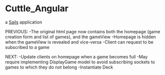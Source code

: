 # Cuttle_Angular

a [Sails](http://sailsjs.org) application



PREVIOUS:
	-The original html page now contains both the homepage (game creation form and list of games), and the gameView
		-Homepage is hidden when the gameView is revealed and vice-versa
	-Client can request to be subscribed to a game

NEXT:
	-Update clients on homepage when a game becomes full
		-May require implementing DisplayGame model to avoid subscribing sockets to games to which they do not belong
	-Instantiate Deck
	